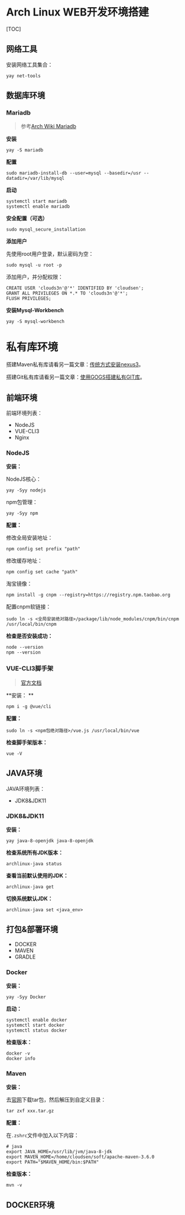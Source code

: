 # Arch Linux WEB开发环境搭建

[TOC]

## 网络工具

安装网络工具集合：  

```
yay net-tools
```



## 数据库环境

### Mariadb

> 参考[Arch Wiki Mariadb](https://wiki.archlinux.org/index.php/MariaDB#Installation)

**安装**  

```
yay -S mariadb
```

**配置**

```
sudo mariadb-install-db --user=mysql --basedir=/usr --datadir=/var/lib/mysql
```

**启动**  

```
systemctl start mariadb
systemctl enable mariadb
```

**安全配置（可选）**  

```
sudo mysql_secure_installation
```

**添加用户**  

先使用root用户登录，默认密码为空：  

```
sudo mysql -u root -p
```

添加用户，并分配权限：  

```
CREATE USER 'clouds3n'@'*' IDENTIFIED BY 'cloudsen';
GRANT ALL PRIVILEGES ON *.* TO 'clouds3n'@'*';
FLUSH PRIVILEGES;
```

**安装Mysql-Workbench**  

```
yay -S mysql-workbench
```



# 私有库环境

搭建Maven私有库请看另一篇文章：[传统方式安装nexus3](../../Java/项目管理/传统方式安装nexus3.md)。  

搭建Git私有库请看另一篇文章：[使用GOGS搭建私有GIT库](../../Java/项目管理/使用GOGS搭建私有GIT库.md)。



## 前端环境

前端环境列表：  

- NodeJS
- VUE-CLI3
- Nginx

### NodeJS

**安装：**  

NodeJS核心：  

```
yay -Syy nodejs
```

npm包管理：  

```
yay -Syy npm
```

**配置：**  

修改全局安装地址：

```
npm config set prefix "path"
```

修改缓存地址：  

```
npm config set cache "path"
```

淘宝镜像：  

```
npm install -g cnpm --registry=https://registry.npm.taobao.org
```

配置cnpm软链接：  

```
sudo ln -s <全局安装绝对路径>/package/lib/node_modules/cnpm/bin/cnpm /usr/local/bin/cnpm
```

**检查是否安装成功：**  

```
node --version
npm --version
```

###  VUE-CLI3脚手架

> [官方文档](https://cli.vuejs.org/zh/guide/#%E8%AF%A5%E7%B3%BB%E7%BB%9F%E7%9A%84%E7%BB%84%E4%BB%B6)

**安装：  **

```
npm i -g @vue/cli
```

**配置：**  

```
sudo ln -s <npm包绝对路径>/vue.js /usr/local/bin/vue
```

**检查脚手架版本：**    

```
vue -V
```



## JAVA环境

JAVA环境列表：  

- JDK8&JDK11

### JDK8&JDK11

**安装：**  

```
yay java-8-openjdk java-8-openjdk
```

**检查系统所有JDK版本：**  

```
archlinux-java status
```

**查看当前默认使用的JDK：**  

```
archlinux-java get
```

**切换系统默认JDK：**    

```
archlinux-java set <java_env>
```



## 打包&部署环境

- DOCKER
- MAVEN
- GRADLE

### Docker

**安装：**  

```
yay -Syy Docker
```

**启动：**  

```
systemctl enable docker
systemctl start docker
systemctl status docker
```

**检查版本：**  

```
docker -v
docker info
```

### Maven

**安装：**  

去[官网](https://maven.apache.org/download.cgi)下载tar包，然后解压到自定义目录：  

```
tar zxf xxx.tar.gz
```

**配置：**  

在`.zshrc`文件中加入以下内容：  

```
# java
export JAVA_HOME=/usr/lib/jvm/java-8-jdk
export MAVEN_HOME=/home/cloudsen/soft/apache-maven-3.6.0
export PATH="$MAVEN_HOME/bin:$PATH"
```

**检查版本：**  

```
mvn -v
```



## DOCKER环境

